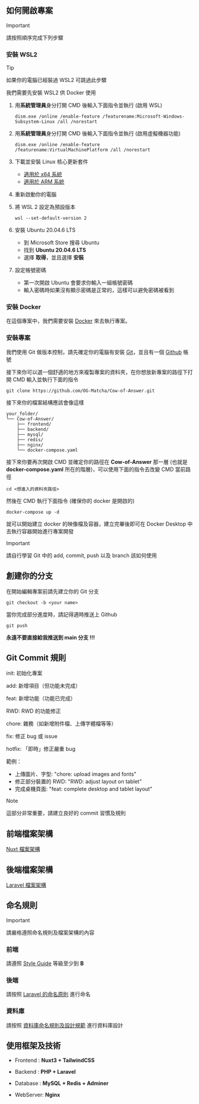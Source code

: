 ## 如何開啟專案
> [!IMPORTANT]  
> 請按照順序完成下列步驟

### 安裝 WSL2
> [!TIP]
> 如果你的電腦已經裝過 WSL2 可跳過此步驟

我們需要先安裝 WSL2 供 Docker 使用

1. 用**系統管理員**身分打開 CMD 後輸入下面指令並執行 (啟用 WSL)
    ```bash=
    dism.exe /online /enable-feature /featurename:Microsoft-Windows-Subsystem-Linux /all /norestart
    ```
    
2. 用**系統管理員**身分打開 CMD 後輸入下面指令並執行 (啟用虛擬機器功能)
    ```bash=
    dism.exe /online /enable-feature /featurename:VirtualMachinePlatform /all /norestart
    ```
    
3. 下載並安裝 Linux 核心更新套件
    - [適用於 x64 系統](https://wslstorestorage.blob.core.windows.net/wslblob/wsl_update_x64.msi)
    - [適用於 ARM 系統](https://wslstorestorage.blob.core.windows.net/wslblob/wsl_update_arm64.msi)

4.  重新啟動你的電腦

5. 將 WSL 2 設定為預設版本
    ```bash=
    wsl --set-default-version 2
    ```
    
6. 安裝 Ubuntu 20.04.6 LTS
    - 到 Microsoft Store 搜尋 Ubuntu
    - 找到 **Ubuntu 20.04.6 LTS**
    - 選擇 **取得**，並且選擇 **安裝**

7. 設定帳號密碼
    - 第一次開啟 Ubuntu 會要求你輸入一組帳號密碼
    - 輸入密碼時如果沒有顯示密碼是正常的，這樣可以避免密碼被看到


### 安裝 Docker
在這個專案中，我們需要安裝 [Docker](https://www.docker.com/get-started/) 來去執行專案。

### 安裝專案
我們使用 Git 做版本控制，請先確定你的電腦有安裝 [Git](https://git-scm.com/download/win)，並且有一個 [Github](https://github.com/) 帳號

接下來你可以選一個舒適的地方來複製專案的資料夾，在你想放新專案的路徑下打開 CMD 輸入並執行下面的指令
```
git clone https://github.com/OG-Matcha/Cow-of-Answer.git
```

接下來你的檔案結構應該會像這樣
```
your_folder/
└── Cow-of-Answer/
    ├── frontend/
    ├── backend/
    ├── mysql/
    ├── redis/
    ├── nginx/
    └── docker-compose.yaml
```

接下來你要再次開啟 CMD 並確定你的路徑在 **Cow-of-Answer** 那一層
(也就是 **docker-compose.yaml** 所在的階層)，可以使用下面的指令去改變 CMD 當前路徑
```
cd <想進入的資料夾路徑>
```
然後在 CMD 執行下面指令 (確保你的 docker 是開啟的)
```
docker-compose up -d
```
就可以開始建立 docker 的映像檔及容器，建立完畢後即可在 Docker Desktop 中去執行容器開始進行專案開發

> [!IMPORTANT]  
> 請自行學習 Git 中的 add, commit, push 以及 branch 該如何使用 
## 創建你的分支

在開始編輯專案前請先建立你的 Git 分支

```
git checkout -b <your name>
```

當你完成部分進度時，請記得適時推送上 Github

```
git push
```

**永遠不要直接給我推送到 main 分支 !!!**

## Git Commit 規則

init: 初始化專案

add: 新增項目（但功能未完成）

feat: 新增功能（功能已完成）

RWD: RWD 的功能修正

chore: 雜務（如新增附件檔、上傳字體檔等等）

fix: 修正 bug 或 issue


hotfix: 「即時」修正嚴重 bug

範例：

- 上傳圖片、字型: "chore: upload images and fonts"
- 修正部分裝置的 RWD: "RWD: adjust layout on tablet"
- 完成桌機頁面: "feat: complete desktop and tablet layout"

> [!NOTE]  
> 這部分非常重要，請建立良好的 commit 習慣及規則

## 前端檔案架構
[Nuxt 檔案架構](https://github.com/OG-Matcha/NCU_Web_Final/blob/main/FRONTEND.md)

## 後端檔案架構
[Laravel 檔案架構](https://github.com/OG-Matcha/NCU_Web_Final/blob/main/BACKEND.md)

## 命名規則
> [!IMPORTANT]
> 請嚴格遵照命名規則及檔案架構的內容

### 前端
請遵照 [Style Guide](https://vuejs.org/style-guide/) 等級至少到 **B**

### 後端
請按照 [Laravel 的命名原則](https://www.icat.tw/laravel-naming/) 進行命名

### 資料庫
請按照 [資料庫命名規則及設計規範](https://thecolormoon.blogspot.com/2015/10/2015093002.html) 進行資料庫設計

## 使用框架及技術
- Frontend : **Nuxt3 + TailwindCSS**

- Backend : **PHP + Laravel**

- Database : **MySQL + Redis + Adminer**

- WebServer: **Nginx**
